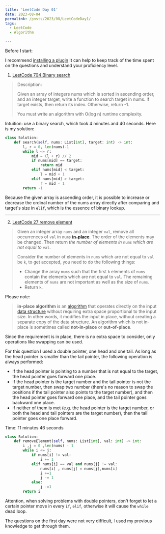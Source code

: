 ```yaml
---
title: 'LeetCode Day 01'
date: 2023-08-04
permalink: /posts/2023/08/LeetCodeDay1/
tags:
  - LeetCode
  - Algorithm

---
```


Before I start:

I recommend [installing a plugin](https://github.com/XYShaoKang/refined-leetcode) It can help to keep track of the time spent on the questions and understand your proficiency level.

1. [LeetCode 704 Binary search](https://leetcode.com/problems/binary-search/)

> Description: 
>
> Given an array of integers nums which is sorted in ascending order, and an integer target, write a function to search target in nums. If target exists, then return its index. Otherwise, return -1.
>
> You must write an algorithm with O(log n) runtime complexity.
> 
> 

Intuition:  use a binary search, which took 4 minutes and 40 seconds. Here is my solution: 

```python
class Solution:
    def search(self, nums: List[int], target: int) -> int:
        l, r = 0, len(nums)-1
        while l <= r:
            mid = (l + r) // 2
            if nums[mid] == target:
                return mid
            elif nums[mid] < target:
                l = mid + 1
            elif nums[mid] > target:
                r = mid - 1
        return -1
```

Because the given array is ascending order, it is possible to increase or decrease the ordinal number of the nums array directly after comparing and target's size in `elif`, which is the essence of binary lookup.

---

2. [LeetCode 27 remove element](https://leetcode.com/problems/remove-element/)

>Given an integer array `nums` and an integer `val`, remove all occurrences of `val` in `nums` [**in-place**](https://en.wikipedia.org/wiki/In-place_algorithm). The order of the elements may be changed. Then return *the number of elements in* `nums` *which are not equal to* `val`.
>
>Consider the number of elements in `nums` which are not equal to `val` be `k`, to get accepted, you need to do the following things:
>
>- Change the array `nums` such that the first `k` elements of `nums` contain the elements which are not equal to `val`. The remaining elements of `nums` are not important as well as the size of `nums`.
>- Return `k`.

Please note:

>**in-place algorithm** is an [algorithm](https://en.wikipedia.org/wiki/Algorithm) that operates directly on the input [data structure](https://en.wikipedia.org/wiki/Data_structure) without requiring extra space proportional to the input size. In other words, it modifies the input in place, without creating a separate copy of the data structure. An algorithm which is not in-place is sometimes called **not-in-place** or **out-of-place**.

Since the requirement is in place, there is no extra space to consider, only operations like swapping can be used.

For this question I used a double pointer, one head and one tail. As long as the head pointer is smaller than the tail pointer, the following operation is always performed:

- If the head pointer is pointing to a number that is not equal to the target, the head pointer goes forward one place.
- If the head pointer is the target number and the tail pointer is not the target number, then swap two number (there's no reason to swap the positions if the tail pointer also points to the target number), and then the head pointer goes forward one place, and the tail pointer goes backward one place.
- If neither of them is met (e.g. the head pointer is the target number, or both the head and tail pointers are the target number), then the tail pointer goes one place forward.

Time: 11 minutes 46 seconds

```python
class Solution:
    def removeElement(self, nums: List[int], val: int) -> int:
        i ,j = 0 ,len(nums) - 1
        while i <= j:
            if nums[i] != val:
                i += 1
            elif nums[i] == val and nums[j] != val:
                nums[i] , nums[j] = nums[j],nums[i]
                i +=1
                j -= 1
            else:
                j -=1
        return i
```

Attention, when solving problems with double pointers, don't forget to let a certain pointer move in every `if`, `elif`, otherwise it will cause the `while` dead loop.

The questions on the first day were not very difficult, I used my previous knowledge to get through them.
